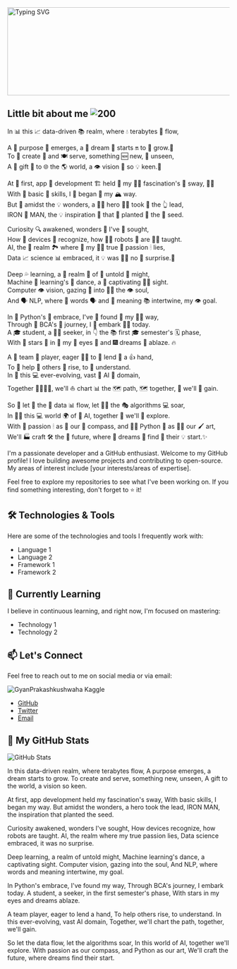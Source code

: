 <a href="https://git.io/typing-svg">
  <img src="https://readme-typing-svg.demolab.com/?lines=Hello👋🏻,good+to+see+you+🙃;I'm+Gyan+Prakash+Kushwaha😊;Let's+get+better+together+✊" alt="Typing SVG" width="800" height="200">
</a>

## Little bit about me ![200](https://github.com/GyanPrakashkushwaha/GyanPrakashKushwaha/assets/127115588/28bf54b7-dba7-4a52-b04f-75191a7f4371)

<p>In 📊 this 📈 data-driven 📚 realm, where 💧 terabytes 🚰 flow,<br>
<p>A 🎁 purpose 🌱 emerges, a 💭 dream 🌌 starts 🔛 to 🌱 grow.🌿 <br>
To 🎨 create 🚧 and 🍽 serve, something 🆕 new, 🙈 unseen, <br>
A 🎁 gift 🎁 to 🌐 the 🌎 world, a 👁 vision 🧠 so 💡 keen.👀</p>

<p>At 📱 first, app 📱 development 🏗 held 🤝 my 👩‍🔬 fascination's 🤩 sway, 🚶‍♂️ <br>
With 🌱 basic 🌱 skills, I 🚀 began 🏁 my 🏔 way. <br>
But 🚪 amidst the 💡 wonders, a 🦸‍♂️ hero 🦸‍♂️ took 🏃 the 👆 lead, <br>
IRON 🤖 MAN, the 💡 inspiration 🌈 that 🚀 planted 🌱 the 🌱 seed.</p>

<p>Curiosity 🔍 awakened, wonders 🌌 I've 🍃 sought, <br>
How 👀 devices 📱 recognize, how 👨‍🏫 robots 🤖 are 👨‍🏫 taught. <br>
AI, the 🎉 realm 🏞 where 💖 my 👩‍🔬 true 🧠 passion 🕯 lies, <br>
Data 📈 science 📊 embraced, it 💡 was 🤷‍♂️ no 🚫 surprise.🤔</p>

<p>Deep 💦 learning, a 🚀 realm 🎠 of 👀 untold 🙊 might, <br>
Machine 🤖 learning's 🎒 dance, a 💃 captivating 🧚‍♀️ sight. <br>
Computer 👁 vision, gazing 👀 into 🧘‍♀️ the 👁 soul, <br>
And 🗣 NLP, where 🌈 words 🗣 and 👄 meaning 📚 intertwine, my 👁 goal.</p>

<p>In 🐍 Python's 🐍 embrace, I've 🌱 found 🌲 my 🏃‍♂️ way, <br>
Through 📖 BCA's 🏫 journey, I 🎢 embark 🏴‍☠️ today. <br>
A 🎓 student, a 💁‍♂️ seeker, in 👇 the 📚 first 🎓 semester's 🗓 phase, <br>
With 🌌 stars 🌟 in 💫 my 👀 eyes 👀 and 🎆 dreams 🌈 ablaze. 🔥</p>

<p>A 🤝 team 👥 player, eager 🏃‍♂️ to 👋 lend 🙌 a 👍 hand, <br>
To 🤝 help 🙏 others 🧒 rise, to 🤔 understand. <br>
In 🌌 this 💻 ever-evolving, vast 🌌 AI 🤖 domain, <br>
Together 👨‍👩‍👦‍👦, we'll ⛵ chart 📊 the 🗺 path, 🗺 together, 🤝 we'll 👬 gain.</p>

<p>So 🎨 let 🌠 the 🌌 data 📊 flow, let 👩‍🏫 the 🎭 algorithms 💻 soar, <br>
In 👨‍🚀 this 💻 world 🌍 of 💭 AI, together 👫 we'll 🌈 explore. <br>
With 💞 passion 🕯 as 🚧 our 🧭 compass, and 👨‍💻 Python 🐍 as 👩‍🎨 our 🖌 art, <br>
We'll 🏭 craft 🛠 the 🚀 future, where 💖 dreams 💭 find 🌠 their 💡 start.✨</p>




I'm a passionate developer and a GitHub enthusiast. Welcome to my GitHub profile! I love building awesome projects and contributing to open-source. My areas of interest include [your interests/areas of expertise].

Feel free to explore my repositories to see what I've been working on. If you find something interesting, don't forget to ⭐️ it!

## 🛠️ Technologies & Tools

Here are some of the technologies and tools I frequently work with:

- Language 1
- Language 2
- Framework 1
- Framework 2
<!-- Add more as per your expertise -->

## 🌱 Currently Learning

I believe in continuous learning, and right now, I'm focused on mastering:

- Technology 1
- Technology 2
<!-- Add more as per your current learning interests -->

## 📫 Let's Connect

Feel free to reach out to me on social media or via email:

![GyanPrakashkushwaha Kaggle](https://kaggle-card.chienhsiang-hung.eu.org/api/svg?GyanPrakashkushwaha)

- [GitHub](https://github.com/yourusername)
- [Twitter](https://twitter.com/yourusername)
- [Email](mailto:youremail@example.com)

## 🚀 My GitHub Stats

![GitHub Stats](https://github-readme-stats.vercel.app/api?username=GyanPrakashkushwaha&show_icons=true&count_private=true&hide=prs&theme=radical)

<!-- Add GIFs, images, or more content here -->
In this data-driven realm, where terabytes flow,
A purpose emerges, a dream starts to grow.
To create and serve, something new, unseen,
A gift to the world, a vision so keen.

At first, app development held my fascination's sway,
With basic skills, I began my way.
But amidst the wonders, a hero took the lead,
IRON MAN, the inspiration that planted the seed.

Curiosity awakened, wonders I've sought,
How devices recognize, how robots are taught.
AI, the realm where my true passion lies,
Data science embraced, it was no surprise.

Deep learning, a realm of untold might,
Machine learning's dance, a captivating sight.
Computer vision, gazing into the soul,
And NLP, where words and meaning intertwine, my goal.

In Python's embrace, I've found my way,
Through BCA's journey, I embark today.
A student, a seeker, in the first semester's phase,
With stars in my eyes and dreams ablaze.

A team player, eager to lend a hand,
To help others rise, to understand.
In this ever-evolving, vast AI domain,
Together, we'll chart the path, together, we'll gain.

So let the data flow, let the algorithms soar,
In this world of AI, together we'll explore.
With passion as our compass, and Python as our art,
We'll craft the future, where dreams find their start.
